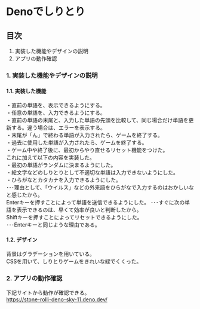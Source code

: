 # Denoでしりとり
## 目次
1. 実装した機能やデザインの説明
2. アプリの動作確認
### 1. 実装した機能やデザインの説明
#### 1.1. 実装した機能
・直前の単語を、表示できるようにする。  
・任意の単語を、入力できるようにする。  
・直前の単語の末尾と、入力した単語の先頭を比較して、同じ場合だけ単語を更新する。違う場合は、エラーを表示する。  
・末尾が「ん」で終わる単語が入力されたら、ゲームを終了する。  
・過去に使用した単語が入力されたら、ゲームを終了する。  
・ゲーム中や終了後に、最初からやり直せるリセット機能をつけた。  
これに加えて以下の内容を実装した。  
・最初の単語がランダムに決まるようにした。  
・絵文字などのしりとりとして不適切な単語は入力できないようにした。  
・ひらがなとカタカナを入力できるようにした。  
･･･理由として、「ウイルス」などの外来語をひらがなで入力するのはおかしいなと感じたから。  
Enterキーを押すことによって単語を送信できるようにした。
･･･すぐに次の単語を表示できるのは、早くて効率が良いと判断したから。  
Shiftキーを押すことによってリセットできるようにした。  
･･･Enterキーと同じような理由である。
#### 1.2. デザイン
背景はグラデーションを用いている。  
CSSを用いて、しりとりゲームをきれいな緑でくくった。
### 2. アプリの動作確認
下記サイトから動作が確認できる。  
<https://stone-rolli-deno-sky-11.deno.dev/>

